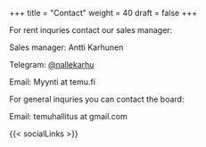 +++
title = "Contact"
weight = 40
draft = false
+++

For rent inquries contact our sales manager:

Sales manager: Antti Karhunen

Telegram: [@nallekarhu](https://t.me/nallekarhu)

Email: Myynti at temu.fi

For general inquries you can contact the board:

Email: temuhallitus at gmail.com

{{< socialLinks >}}
